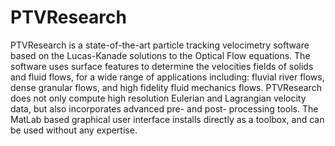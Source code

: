 # PTVResearch
PTVResearch is a state-of-the-art particle tracking velocimetry software based on the Lucas-Kanade solutions to the Optical Flow equations. The software uses surface features to determine the velocities fields of solids and fluid flows, for a wide range of applications including: fluvial river flows, dense granular flows, and high fidelity fluid mechanics flows. PTVResearch does not only compute high resolution Eulerian and Lagrangian velocity data, but also incorporates advanced pre- and post- processing tools. The MatLab based graphical user interface installs directly as a toolbox, and can be used without any expertise. 
